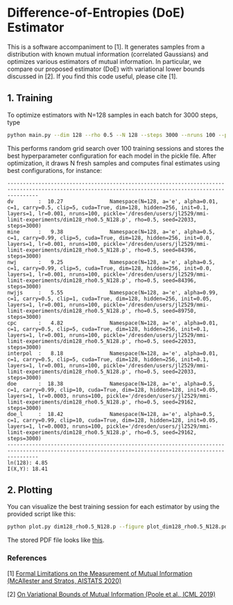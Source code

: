 # Difference-of-Entropies (DoE) Estimator

This is a software accompaniment to [1]. It generates samples from a distribution with known mutual information (correlated Gaussians) and optimizes various estimators of mutual information. In particular, we compare our proposed estimator (DoE) with variational lower bounds discussed in [2]. If you find this code useful, please cite [1].

## 1. Training 

To optimize estimators with N=128 samples in each batch for 3000 steps, type

```bash
python main.py --dim 128 --rho 0.5 --N 128 --steps 3000 --nruns 100 --pickle dim128_rho0.5_N128.p --cuda 
```

This performs random grid search over 100 training sessions and stores the best hyperparameter configuration for each model in the pickle file. After optimization, it draws N fresh samples and computes final estimates using best configurations, for instance: 

```text
------------------------------------------------------------------------------------------------------------------------------------------------------
dv        :  10.27               Namespace(N=128, a='e', alpha=0.01, c=1, carry=0.5, clip=5, cuda=True, dim=128, hidden=256, init=0.1, layers=1, lr=0.001, nruns=100, pickle='/dresden/users/jl2529/mmi-limit-experiments/dim128_rho0.5_N128.p', rho=0.5, seed=22033, steps=3000)
mine      :   9.38               Namespace(N=128, a='e', alpha=0.5, c=1, carry=0.99, clip=5, cuda=True, dim=128, hidden=256, init=0.0, layers=1, lr=0.001, nruns=100, pickle='/dresden/users/jl2529/mmi-limit-experiments/dim128_rho0.5_N128.p', rho=0.5, seed=84396, steps=3000)
nwj       :   9.25               Namespace(N=128, a='e', alpha=0.5, c=1, carry=0.99, clip=5, cuda=True, dim=128, hidden=256, init=0.0, layers=1, lr=0.001, nruns=100, pickle='/dresden/users/jl2529/mmi-limit-experiments/dim128_rho0.5_N128.p', rho=0.5, seed=84396, steps=3000)
nwjjs     :   5.55               Namespace(N=128, a='e', alpha=0.99, c=1, carry=0.5, clip=1, cuda=True, dim=128, hidden=256, init=0.05, layers=1, lr=0.001, nruns=100, pickle='/dresden/users/jl2529/mmi-limit-experiments/dim128_rho0.5_N128.p', rho=0.5, seed=89750, steps=3000)
cpc       :   4.82               Namespace(N=128, a='e', alpha=0.01, c=1, carry=0.5, clip=5, cuda=True, dim=128, hidden=256, init=0.1, layers=1, lr=0.001, nruns=100, pickle='/dresden/users/jl2529/mmi-limit-experiments/dim128_rho0.5_N128.p', rho=0.5, seed=22033, steps=3000)
interpol  :   8.18               Namespace(N=128, a='e', alpha=0.01, c=1, carry=0.5, clip=5, cuda=True, dim=128, hidden=256, init=0.1, layers=1, lr=0.001, nruns=100, pickle='/dresden/users/jl2529/mmi-limit-experiments/dim128_rho0.5_N128.p', rho=0.5, seed=22033, steps=3000)
doe       :  18.38               Namespace(N=128, a='e', alpha=0.5, c=1, carry=0.99, clip=10, cuda=True, dim=128, hidden=128, init=0.05, layers=1, lr=0.0003, nruns=100, pickle='/dresden/users/jl2529/mmi-limit-experiments/dim128_rho0.5_N128.p', rho=0.5, seed=29162, steps=3000)
doe_l     :  18.42               Namespace(N=128, a='e', alpha=0.5, c=1, carry=0.99, clip=10, cuda=True, dim=128, hidden=128, init=0.05, layers=1, lr=0.0003, nruns=100, pickle='/dresden/users/jl2529/mmi-limit-experiments/dim128_rho0.5_N128.p', rho=0.5, seed=29162, steps=3000)
------------------------------------------------------------------------------------------------------------------------------------------------------
ln(128): 4.85
I(X,Y): 18.41
```

## 2. Plotting

You can visualize the best training session for each estimator by using the provided script like this: 

```bash
python plot.py dim128_rho0.5_N128.p --figure plot_dim128_rho0.5_N128.pdf 
```

The stored PDF file looks like [this](plot_dim128_rho0.5_N128.pdf).

### References

[1] [Formal Limitations on the Measurement of Mutual Information (McAllester and Stratos, AISTATS 2020)](http://karlstratos.com/papers/aistats20limit.pdf)

[2] [On Variational Bounds of Mutual Information (Poole et al., ICML 2019)](https://arxiv.org/abs/1905.06922)

